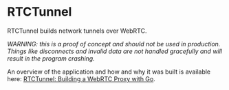 # RTCTunnel

RTCTunnel builds network tunnels over WebRTC.

_WARNING: this is a proof of concept and should not be used in production. Things like disconnects and invalid data are not handled gracefully and will result in the program crashing._

An overview of the application and how and why it was built is available here: [RTCTunnel: Building a WebRTC Proxy with Go](http://www.doxsey.net/blog/rtctunnel--building-a-webrtc-proxy-with-go).
